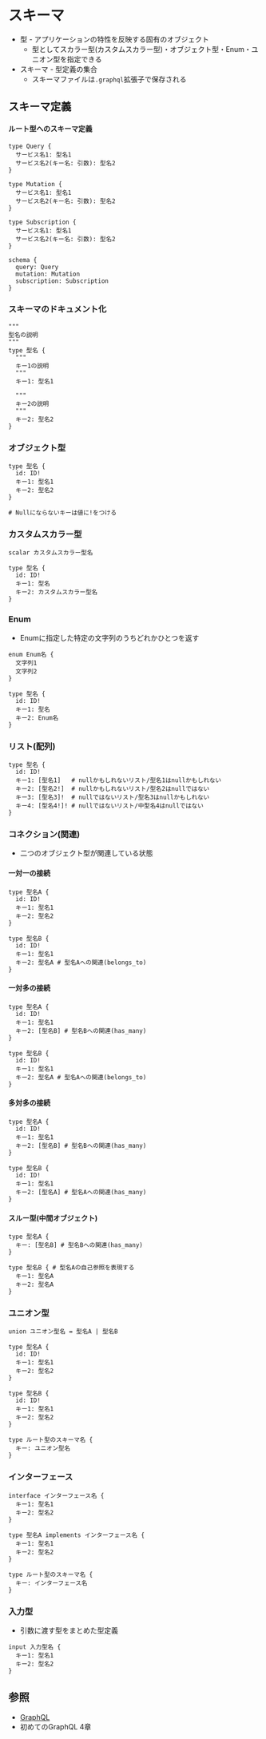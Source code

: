 # スキーマ
- 型 - アプリケーションの特性を反映する固有のオブジェクト
  - 型としてスカラー型(カスタムスカラー型)・オブジェクト型・Enum・ユニオン型を指定できる
- スキーマ - 型定義の集合
  - スキーマファイルは`.graphql`拡張子で保存される

## スキーマ定義
#### ルート型へのスキーマ定義
```
type Query {
  サービス名1: 型名1
  サービス名2(キー名: 引数): 型名2
}

type Mutation {
  サービス名1: 型名1
  サービス名2(キー名: 引数): 型名2
}

type Subscription {
  サービス名1: 型名1
  サービス名2(キー名: 引数): 型名2
}

schema {
  query: Query
  mutation: Mutation
  subscription: Subscription
}

```

### スキーマのドキュメント化
```
"""
型名の説明
"""
type 型名 {
  """
  キー1の説明
  """
  キー1: 型名1

  """
  キー2の説明
  """
  キー2: 型名2
}
```

### オブジェクト型
```
type 型名 {
  id: ID!
  キー1: 型名1
  キー2: 型名2
}

# Nullにならないキーは値に!をつける
```

### カスタムスカラー型
```
scalar カスタムスカラー型名

type 型名 {
  id: ID!
  キー1: 型名
  キー2: カスタムスカラー型名
}
```

### Enum
- Enumに指定した特定の文字列のうちどれかひとつを返す
```
enum Enum名 {
  文字列1
  文字列2
}

type 型名 {
  id: ID!
  キー1: 型名
  キー2: Enum名
}
```

### リスト(配列)
```
type 型名 {
  id: ID!
  キー1: [型名1]   # nullかもしれないリスト/型名1はnullかもしれない
  キー2: [型名2!]  # nullかもしれないリスト/型名2はnullではない
  キー3: [型名3]!  # nullではないリスト/型名3はnullかもしれない
  キー4: [型名4!]! # nullではないリスト/中型名4はnullではない
}
```

### コネクション(関連)
- 二つのオブジェクト型が関連している状態

#### 一対一の接続
```
type 型名A {
  id: ID!
  キー1: 型名1
  キー2: 型名2
}

type 型名B {
  id: ID!
  キー1: 型名1
  キー2: 型名A # 型名Aへの関連(belongs_to)
}
```

#### 一対多の接続
```
type 型名A {
  id: ID!
  キー1: 型名1
  キー2: [型名B] # 型名Bへの関連(has_many)
}

type 型名B {
  id: ID!
  キー1: 型名1
  キー2: 型名A # 型名Aへの関連(belongs_to)
}
```

#### 多対多の接続
```
type 型名A {
  id: ID!
  キー1: 型名1
  キー2: [型名B] # 型名Bへの関連(has_many)
}

type 型名B {
  id: ID!
  キー1: 型名1
  キー2: [型名A] # 型名Aへの関連(has_many)
}
```

#### スルー型(中間オブジェクト)
```
type 型名A {
  キー: [型名B] # 型名Bへの関連(has_many)
}

type 型名B { # 型名Aの自己参照を表現する
  キー1: 型名A
  キー2: 型名A
}
```

### ユニオン型
```
union ユニオン型名 = 型名A | 型名B

type 型名A {
  id: ID!
  キー1: 型名1
  キー2: 型名2
}

type 型名B {
  id: ID!
  キー1: 型名1
  キー2: 型名2
}

type ルート型のスキーマ名 {
  キー: ユニオン型名
}
```

### インターフェース
```
interface インターフェース名 {
  キー1: 型名1
  キー2: 型名2
}

type 型名A implements インターフェース名 {
  キー1: 型名1
  キー2: 型名2
}

type ルート型のスキーマ名 {
  キー: インターフェース名
}
```

### 入力型
- 引数に渡す型をまとめた型定義
```
input 入力型名 {
  キー1: 型名1
  キー2: 型名2
}
```

## 参照
- [GraphQL](https://graphql.org/)
- 初めてのGraphQL 4章
